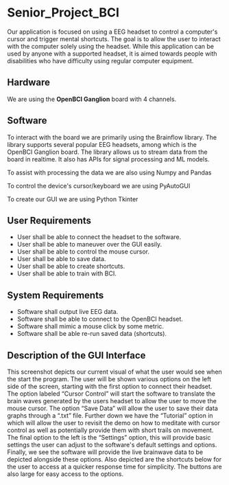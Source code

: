 # Senior_Project_BCI
Our application is focused on using a EEG headset to control a computer's cursor and trigger mental shortcuts. The goal is to allow the user to interact with the computer solely using the headset. While this application can be used by anyone with a supported headset, it is aimed towards people with disabilities who have difficulty using regular computer equipment.

## Hardware
We are using the **OpenBCI Ganglion** board with 4 channels.

## Software
To interact with the board we are primarily using the Brainflow library. The library supports several popular EEG headsets, among which is the OpenBCI Ganglion board.
The library allows us to stream data from the board in realtime. It also has APIs for signal processing and ML models.

To assist with processing the data we are also using Numpy and Pandas

To control the device's cursor/keyboard we are using PyAutoGUI

To create our GUI we are using Python Tkinter

## User Requirements
- User shall be able to connect the headset to the software.
- User shall be able to maneuver over the GUI easily. 
- User shall be able to control the mouse cursor.
- User shall be able to save data.
- User shall be able to create shortcuts.
- User shall be able to train with BCI.

## System Requirements
- Software shall output live EEG data.
- Software shall be able to connect to the OpenBCI headset.
- Software shall mimic a mouse click by some metric.
- Software shall be able re-run saved data (shortcuts).

## Description of the GUI Interface
This screenshot depicts our current visual of what the user would see when the start the program. The user will be shown various options on the left side of the screen, starting with the first option to connect their headset. The option labeled “Cursor Control” will start the software to translate the brain waves generated by the users headset to allow the user to move the mouse cursor. The option “Save Data” will allow the user to save their data graphs through a “.txt” file. Further down we have the “Tutorial” option in which will allow the user to revisit the demo on how to meditate with cursor control as well as potentially provide them with short trails on movement. The final option to the left is the “Settings” option, this will provide basic settings the user can adjust to the software's default settings and options. Finally, we see the software will provide the live brainwave data to be depicted alongside these options. Also depicted are the shortcuts below for the user to access  at a quicker response time for simplicity. The buttons are also large for easy access to the options.

